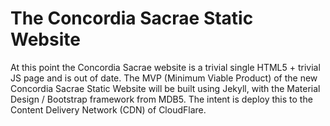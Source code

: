 # The Concordia Sacrae Static Website

At this point the Concordia Sacrae website is a trivial single HTML5 + trivial JS page and is out of date.  The MVP (Minimum Viable Product) of the new Concordia Sacrae
Static Website will be built using Jekyll, with the Material Design / Bootstrap framework from MDB5.  The intent is deploy this to the Content Delivery Network (CDN)
of CloudFlare.

